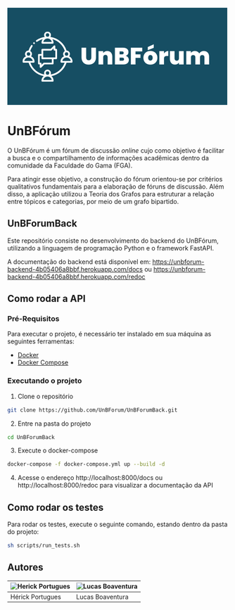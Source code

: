 ![unbforum_logo](./assets/logo.png)

# UnBFórum

O UnBFórum é um fórum de discussão *online* cujo como objetivo é facilitar a busca e o compartilhamento de informações acadêmicas dentro da comunidade da Faculdade do Gama (FGA). 

Para atingir esse objetivo, a construção do fórum orientou-se por critérios qualitativos fundamentais para a elaboração de fóruns de discussão. Além disso, a aplicação utilizou a Teoria dos Grafos para estruturar a relação entre tópicos e categorias, por meio de um grafo bipartido.

## UnBForumBack

Este repositório consiste no desenvolvimento do backend do UnBFórum, utilizando a linguagem de programação Python e o framework FastAPI.

A documentação do backend está disponível em: https://unbforum-backend-4b05406a8bbf.herokuapp.com/docs ou https://unbforum-backend-4b05406a8bbf.herokuapp.com/redoc

## Como rodar a API

### Pré-Requisitos

Para executar o projeto, é necessário ter instalado em sua máquina as seguintes ferramentas:

- [Docker](https://docs.docker.com/get-docker/)
- [Docker Compose](https://docs.docker.com/compose/install/)

### Executando o projeto

1. Clone o repositório
```bash
git clone https://github.com/UnBForum/UnBForumBack.git
```

2. Entre na pasta do projeto
```bash
cd UnBForumBack
```

3. Execute o docker-compose
```bash
docker-compose -f docker-compose.yml up --build -d
```

4. Acesse o endereço http://localhost:8000/docs ou http://localhost:8000/redoc para visualizar a documentação da API

## Como rodar os testes

Para rodar os testes, execute o seguinte comando, estando dentro da pasta do projeto:
```bash
sh scripts/run_tests.sh
```

## Autores

| ![Herick Portugues](https://github.com/herickport.png?size=96) | ![Lucas Boaventura](https://github.com/lboaventura25.png?size=96) |
|----------------------------------------------------------------|-------------------------------------------------------------------|
| Hérick Portugues                                               | Lucas Boaventura                                                  |

